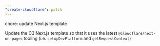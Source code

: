 ```yaml
---
"create-cloudflare": patch
---
```


chore: update Next.js template

Update the C3 Next.js template so that it uses the latest `@cloudflare/next-on-pages` tooling (i.e. `setupDevPlatform` and `getRequestContext`)
